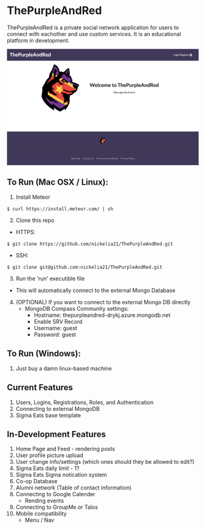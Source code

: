 # ThePurpleAndRed

ThePurpleAndRed is a private social network application for users to connect with eachother and use custom services.
It is an educational platform in development.

<kbd><img src="/app/public/images/front-page.png" /></kbd>

## To Run (Mac OSX / Linux):
1. Install Meteor
```
$ curl https://install.meteor.com/ | sh
```

2. Clone this repo
- HTTPS:
```
$ git clone https://github.com/nickelia21/ThePurpleAndRed.git
```
- SSH:
```
$ git clone git@github.com:nickelia21/ThePurpleAndRed.git
```

3. Run the 'run' executible file
- This will automatically connect to the external Mongo Database

4. (OPTIONAL) If you want to connect to the external Mongo DB directly
    - MongoDB Compass Community settings:
        - Hostname: thepurpleandred-drykj.azure.mongodb.net
        - Enable SRV Record
        - Username: guest
        - Password: guest


## To Run (Windows):
1. Just buy a damn linux-based machine


## Current Features
1. Users, Logins, Registrations, Roles, and Authentication
2. Connecting to external MongoDB
3. Sigma Eats base template

## In-Development Features
1. Home Page and Feed - rendering posts
2. User profile picture upload
3. User change info/settings (which ones should they be allowed to edit?)
4. Sigma Eats daily limit - 1?
5. Sigma Eats Sigma notication system
5. Co-op Database 
6. Alumni network (Table of contact information)
7. Connecting to Google Calender
    - Rending events
8. Connecting to GroupMe or Talos
7. Mobile compatibility
    - Menu / Nav